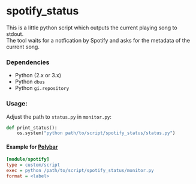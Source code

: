 # spotify_status
This is a little python script which outputs the current playing song to stdout.\
The tool waits for a notfication by Spotify and asks for the metadata of the current song.

### Dependencies
* Python (2.x or 3.x)
* Python `dbus`
* Python `gi.repository`

### Usage:
Adjust the path to `status.py` in `monitor.py`:
```python
def print_status():
    os.system("python path/to/script/spotify_status/status.py")
```

#### Example for [Polybar](https://github.com/jaagr/polybar)
```ini
[module/spotify]
type = custom/script
exec = python /path/to/script/spotify_status/monitor.py
format = <label>
```
